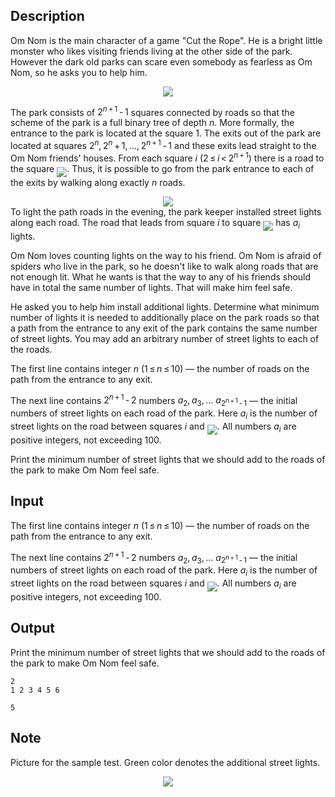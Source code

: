 ## Description

<div><p>Om Nom is the main character of a game "Cut the Rope". He is a bright little monster who likes visiting friends living at the other side of the park. However the dark old parks can scare even somebody as fearless as Om Nom, so he asks you to help him.</p><center> <img class="tex-graphics" src="file://49hwMk0u.png" style="max-width: 100.0%;max-height: 100.0%;"> </center><p>The park consists of <span class="tex-span">2<sup class="upper-index"><i>n</i> + 1</sup> - 1</span> squares connected by roads so that the scheme of the park is a full binary tree of depth <span class="tex-span"><i>n</i></span>. More formally, the entrance to the park is located at the square <span class="tex-span">1</span>. The exits out of the park are located at squares <span class="tex-span">2<sup class="upper-index"><i>n</i></sup>, 2<sup class="upper-index"><i>n</i></sup> + 1, ..., 2<sup class="upper-index"><i>n</i> + 1</sup> - 1</span> and these exits lead straight to the Om Nom friends' houses. From each square <span class="tex-span"><i>i</i></span> (<span class="tex-span">2 ≤ <i>i</i> &lt; 2<sup class="upper-index"><i>n</i> + 1</sup></span>) there is a road to the square <img align="middle" class="tex-formula" src="file://qAnEhJnc.png" style="max-width: 100.0%;max-height: 100.0%;">. Thus, it is possible to go from the park entrance to each of the exits by walking along exactly <span class="tex-span"><i>n</i></span> roads. </p><center> <img class="tex-graphics" src="file://tNoJidt8.png" style="max-width: 100.0%;max-height: 100.0%;"> </center> To light the path roads in the evening, the park keeper installed street lights along each road. The road that leads from square <span class="tex-span"><i>i</i></span> to square <img align="middle" class="tex-formula" src="file://aDTmzpyJ.png" style="max-width: 100.0%;max-height: 100.0%;"> has <span class="tex-span"><i>a</i><sub class="lower-index"><i>i</i></sub></span> lights.<p>Om Nom loves counting lights on the way to his friend. Om Nom is afraid of spiders who live in the park, so he doesn't like to walk along roads that are not enough lit. What he wants is that the way to any of his friends should have in total the same number of lights. That will make him feel safe. </p><p>He asked you to help him install additional lights. Determine what minimum number of lights it is needed to additionally place on the park roads so that a path from the entrance to any exit of the park contains the same number of street lights. You may add an arbitrary number of street lights to each of the roads.</p></div><div class="input-specification"><p>The first line contains integer <span class="tex-span"><i>n</i></span> (<span class="tex-span">1 ≤ <i>n</i> ≤ 10</span>) — the number of roads on the path from the entrance to any exit.</p><p>The next line contains <span class="tex-span">2<sup class="upper-index"><i>n</i> + 1</sup> - 2</span> numbers <span class="tex-span"><i>a</i><sub class="lower-index">2</sub>, <i>a</i><sub class="lower-index">3</sub>, ... <i>a</i><sub class="lower-index">2<sup class="upper-index"><i>n</i> + 1</sup> - 1</sub></span> — the initial numbers of street lights on each road of the park. Here <span class="tex-span"><i>a</i><sub class="lower-index"><i>i</i></sub></span> is the number of street lights on the road between squares <span class="tex-span"><i>i</i></span> and <img align="middle" class="tex-formula" src="file://UcTb1I6V.png" style="max-width: 100.0%;max-height: 100.0%;">. All numbers <span class="tex-span"><i>a</i><sub class="lower-index"><i>i</i></sub></span> are positive integers, not exceeding <span class="tex-span">100</span>.</p></div><div class="output-specification"><p>Print the minimum number of street lights that we should add to the roads of the park to make Om Nom feel safe.</p></div>

## Input

<p>The first line contains integer <span class="tex-span"><i>n</i></span> (<span class="tex-span">1 ≤ <i>n</i> ≤ 10</span>) — the number of roads on the path from the entrance to any exit.</p><p>The next line contains <span class="tex-span">2<sup class="upper-index"><i>n</i> + 1</sup> - 2</span> numbers <span class="tex-span"><i>a</i><sub class="lower-index">2</sub>, <i>a</i><sub class="lower-index">3</sub>, ... <i>a</i><sub class="lower-index">2<sup class="upper-index"><i>n</i> + 1</sup> - 1</sub></span> — the initial numbers of street lights on each road of the park. Here <span class="tex-span"><i>a</i><sub class="lower-index"><i>i</i></sub></span> is the number of street lights on the road between squares <span class="tex-span"><i>i</i></span> and <img align="middle" class="tex-formula" src="file://UcTb1I6V.png" style="max-width: 100.0%;max-height: 100.0%;">. All numbers <span class="tex-span"><i>a</i><sub class="lower-index"><i>i</i></sub></span> are positive integers, not exceeding <span class="tex-span">100</span>.</p>

## Output

<p>Print the minimum number of street lights that we should add to the roads of the park to make Om Nom feel safe.</p>





```input1
2
1 2 3 4 5 6

```




```output1
5

```



## Note

<p>Picture for the sample test. Green color denotes the additional street lights.</p><center> <img class="tex-graphics" src="file://THuDmp5v.png" style="max-width: 100.0%;max-height: 100.0%;"> </center>
